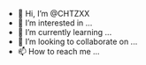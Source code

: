 - 👋 Hi, I’m @CHTZXX
- 👀 I’m interested in ...
- 🌱 I’m currently learning ...
- 💞️ I’m looking to collaborate on ...
- 📫 How to reach me ...

<!---
CHTZXX/CHTZXX is a ✨ special ✨ repository because its `README.md` (this file) appears on your GitHub profile.
You can click the Preview link to take a look at your changes.
--->
